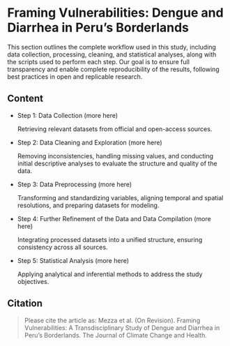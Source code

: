 # Framing Vulnerabilities: Dengue and Diarrhea in Peru’s Borderlands

This section outlines the complete workflow used in this study, including data collection, processing, cleaning, and statistical analyses, along with the scripts used to perform each step. Our goal is to ensure full transparency and enable complete reproducibility of the results, following best practices in open and replicable research.

## Content

* Step 1: Data Collection (more here)

  Retrieving relevant datasets from official and open-access sources.
* Step 2: Data Cleaning and Exploration (more here)

  Removing inconsistencies, handling missing values, and conducting initial descriptive analyses to evaluate the structure and quality of the data.
* Step 3: Data Preprocessing (more here)

  Transforming and standardizing variables, aligning temporal and spatial resolutions, and preparing datasets for modeling.
* Step 4: Further Refinement of the Data and Data Compilation (more here)

  Integrating processed datasets into a unified structure, ensuring consistency across all sources.
* Step 5: Statistical Analysis (more here)

  Applying analytical and inferential methods to address the study objectives.

## Citation
>Please cite the article as: Mezza et al. (On Revision). Framing Vulnerabilities: A Transdisciplinary Study of Dengue and Diarrhea in Peru’s Borderlands. The Journal of Climate Change and Health.
